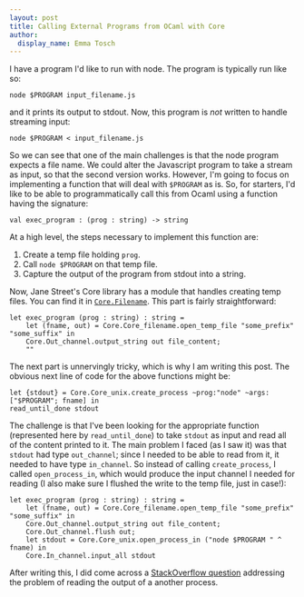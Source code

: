 ```yaml
---
layout: post
title: Calling External Programs from OCaml with Core
author:
  display_name: Emma Tosch
---
```


I have a program I'd like to run with node. The program is typically run like so:

`node $PROGRAM input_filename.js`

and it prints its output to stdout. Now, this program is *not* written to handle streaming input:

`node $PROGRAM < input_filename.js`

So we can see that one of the main challenges is that the node program expects a file name. We could alter the Javascript program to take a stream as input, so that the second version works. However, I'm going to focus on implementing a function that will deal with `$PROGRAM` as is. So, for starters, I'd like to be able to programmatically call this from Ocaml using a function having the signature:

`val exec_program : (prog : string) -> string`

<!--break-->

At a high level, the steps necessary to implement this function are:

1. Create a temp file holding `prog`.
2. Call `node $PROGRAM` on that temp file.
3. Capture the output of the program from stdout into a string.

Now, Jane Street's Core library has a module that handles creating temp files. You can find it in [`Core.Filename`](https://ocaml.janestreet.com/ocaml-core/109.07.00/doc/core/Filename.html). This part is fairly straightforward:

    let exec_program (prog : string) : string =
    	let (fname, out) = Core.Core_filename.open_temp_file "some_prefix" "some_suffix" in
        Core.Out_channel.output_string out file_content;
        ""

The next part is unnervingly tricky, which is why I am writing this post. The obvious next line of code for the above functions might be:

    let {stdout} = Core.Core_unix.create_process ~prog:"node" ~args:["$PROGRAM"; fname] in
    read_until_done stdout

The challenge is that I've been looking for the appropriate function (represented here by `read_until_done`) to take `stdout` as input and read all of the content printed to it. The main problem I faced (as I saw it) was that `stdout` had type `out_channel`; since I needed to be able to read from it, it needed to have type `in_channel`. So instead of calling `create_process`, I called `open_process_in`, which would produce the input channel I needed for reading (I also make sure I flushed the write to the temp file, just in case!):

    let exec_program (prog : string) : string =
        let (fname, out) = Core.Core_filename.open_temp_file "some_prefix" "some_suffix" in
        Core.Out_channel.output_string out file_content;
        Core.Out_channel.flush out;
        let stdout = Core.Core_unix.open_process_in ("node $PROGRAM " ^ fname) in
        Core.In_channel.input_all stdout


After writing this, I did come across a [StackOverflow question](http://stackoverflow.com/questions/29503960/in-ocaml-how-to-get-stdout-string-from-subprocess) addressing the problem of reading the output of a another process. 
	
